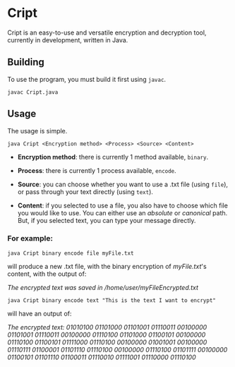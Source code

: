 # Cript
Cript is an easy-to-use and versatile encryption and decryption tool, currently in development, written in Java.

## Building
To use the program, you must build it first using `javac`.

`javac Cript.java`

## Usage
The usage is simple.

`java Cript <Encryption method> <Process> <Source> <Content>`

- **Encryption method**: there is currently 1 method available, `binary`.

- **Process**: there is currently 1 process available, `encode`.

- **Source**: you can choose whether you want to use a .txt file (using `file`), or pass through your text directly (using `text`).

- **Content**: if you selected to use a file, you also have to choose which file you would like to use. You can either use an *absolute* or *canonical* path. But, if you selected text, you can type your message directly.


### For example:

`java Cript binary encode file myFile.txt` 

will produce a new .txt file, with the binary encryption of *myFile.txt*'s content, with the output of:

*The encrypted text was saved in /home/user/myFileEncrypted.txt*


`java Cript binary encode text "This is the text I want to encrypt"`

will have an output of:

*The encrypted text: 01010100 01101000 01101001 01110011 00100000 01101001 01110011 00100000 01110100 01101000 01100101 00100000 01110100 01100101 01111000 01110100 00100000 01001001 00100000 01110111 01100001 01101110 01110100 00100000 01110100 01101111 00100000 01100101 01101110 01100011 01110010 01111001 01110000 01110100*
